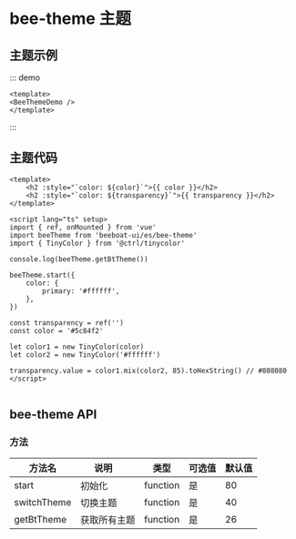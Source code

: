 # bee-theme 主题

## 主题示例

::: demo

```vue
<template>
<BeeThemeDemo />
</template>

```

:::

## 主题代码

```vue
<template>
    <h2 :style="`color: ${color}`">{{ color }}</h2>
    <h2 :style="`color: ${transparency}`">{{ transparency }}</h2>
</template>

<script lang="ts" setup>
import { ref, onMounted } from 'vue'
import beeTheme from 'beeboat-ui/es/bee-theme'
import { TinyColor } from '@ctrl/tinycolor'

console.log(beeTheme.getBtTheme())

beeTheme.start({
    color: {
        primary: '#ffffff',
    },
})

const transparency = ref('')
const color = '#5c84f2'

let color1 = new TinyColor(color)
let color2 = new TinyColor('#ffffff')

transparency.value = color1.mix(color2, 85).toHexString() // #808080
</script>


```

## bee-theme API

### 方法

| 方法名    |   <div style="width:80px">说明</div>     |  类型    | 可选值                                             | 默认值  |
| ------- | --------  | -------  | -------------------------------------------------- | ------- |
| start    | 初始化   | function  |         是                      | 80 |
| switchTheme    | 切换主题   | function  | 是  | 40 |
| getBtTheme    | 获取所有主题   | function  | 是  | 26 |
